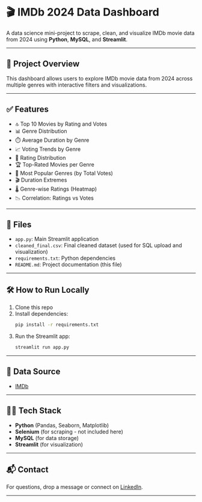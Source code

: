 # 🎬 IMDb 2024 Data Dashboard

A data science mini-project to scrape, clean, and visualize IMDb movie data from 2024 using **Python**, **MySQL**, and **Streamlit**.

---

## 📌 Project Overview

This dashboard allows users to explore IMDb movie data from 2024 across multiple genres with interactive filters and visualizations.

---

## ✅ Features

- 🔝 Top 10 Movies by Rating and Votes
- 📊 Genre Distribution
- ⏱️ Average Duration by Genre
- 📈 Voting Trends by Genre
- 🔸 Rating Distribution
- 🏆 Top-Rated Movies per Genre
- 🥧 Most Popular Genres (by Total Votes)
- 🎬 Duration Extremes
- 🌡️ Genre-wise Ratings (Heatmap)
- 📉 Correlation: Ratings vs Votes

---

## 📁 Files

- `app.py`: Main Streamlit application
- `cleaned_final.csv`: Final cleaned dataset (used for SQL upload and visualization)
- `requirements.txt`: Python dependencies
- `README.md`: Project documentation (this file)

---

## 🛠️ How to Run Locally

1. Clone this repo  
2. Install dependencies:
    ```bash
    pip install -r requirements.txt
    ```
3. Run the Streamlit app:
    ```bash
    streamlit run app.py
    ```

---

## 🔗 Data Source

- [IMDb](https://www.imdb.com/)

---

## 👨‍💻 Tech Stack

- **Python** (Pandas, Seaborn, Matplotlib)
- **Selenium** (for scraping - not included here)
- **MySQL** (for data storage)
- **Streamlit** (for visualization)

---

## 📬 Contact

For questions, drop a message or connect on [LinkedIn](https://www.linkedin.com/).

---

